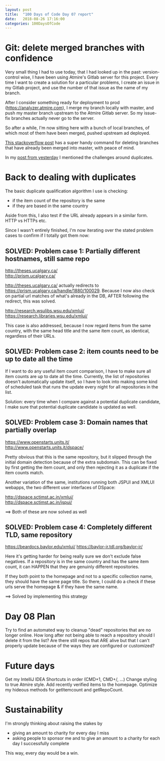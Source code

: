 ```yaml
---
layout: post
title:  "100 Days of Code Day 07 report"
date:   2018-08-26 17:16:00
categories: 100DaysOfCode
---
```


# Git: delete merged branches with confidence 

Very small thing I had to use today, that I had looked up in the past: version-control wise, I have been using Atmire's Gitlab server for this project. Every time I want to create a solution for a particular problems, I create an issue in my Gitlab project, and use the number of that issue as the name of my branch.

After I consider something ready for deployment to prod (https://analyzer.atmire.com), I merge my branch locally with master, and push my master branch upstream to the Atmire Gitlab server. So my issue-fix branches actually never go to the server.

So after a while, I'm now sitting here with a bunch of local branches, of which most of them have been merged, pushed upstream ad deployed.

[This stackoverflow post](https://stackoverflow.com/questions/6127328/how-can-i-delete-all-git-branches-which-have-been-merged) has a super handy command for deleting branches that have already been merged into master, with peace of mind.

In my [post from yesterday](http://bram-atmire.github.io/100daysofcode/2018/08/25/100-days-of-code-day-06-duplicates.html) I mentioned the challenges around duplicates.

# Back to dealing with duplicates

The basic duplicate qualification algorithm I use is checking:
* if the item count of the repository is the same
* if they are based in the same country

Aside from this, I also test if the URL already appears in a similar form. HTTP vs HTTPs etc.

Since I wasn't entirely finished, I'm now iterating over the stated problem cases to confirm if I totally got them now:

## SOLVED: Problem case 1: Partially different hostnames, still same repo

http://theses.ucalgary.ca/  
http://prism.ucalgary.ca/   

http://theses.ucalgary.ca/ actually redirects to https://prism.ucalgary.ca/handle/1880/100029. Because I now also check on partial url matches of what's already in the DB, AFTER following the redirect, this was solved.

http://research.wsulibs.wsu.edu/xmlui/  
https://research.libraries.wsu.edu/xmlui/

This case is also addressed, because I now regard items from the same country, with the same head title and the same item count, as identical, regardless of their URLs.

## SOLVED: Problem case 2: item counts need to be up to date all the time

If I want to do any useful item count comparison, I have to make sure all item counts are up to date all the time. Currently, the list of repositories doesn't automatically update itself, so I have to look into making some kind of scheduled task that runs the update every night for all repositories in the list.

Solution: every time when I compare against a potential duplicate candidate, I make sure that potential duplicate candidate is updated as well.

## SOLVED: Problem case 3: Domain names that partially overlap

https://www.openstarts.units.it/    
http://www.openstarts.units.it/dspace/  

Pretty obvious that this is the same repository, but it slipped through the initial domain detection because of the extra subdomain. This can be fixed by first getting the item count, and only then rejecting it as a duplicate if the item counts match.

Another variation of the same, institutions running both JSPUI and XMLUI webapps, the two different user interfaces of DSpace:

http://dspace.sctimst.ac.in/xmlui/  
http://dspace.sctimst.ac.in/jspui/  

==> Both of these are now solved as well

## SOLVED: Problem case 4: Completely different TLD, same repository

https://beardocs.baylor.edu/xmlui/
https://baylor-ir.tdl.org/baylor-ir/

Here it's getting harder for being really sure we don't exclude false negatives. If a repository is in the same country and has the same item count, it can HAPPEN that they are genuinly different repositories. 

If they both point to the homepage and not to a specific collection name, they should have the same page title. So there, I could do a check if these urls serve the homepage & if they have the same name.

==> Solved by implementing this strategy
  
# Day 08 Plan

Try to find an automated way to cleanup "dead" repositories that are no longer online. How long after not being able to reach a repository should I delete it from the list? Are there still repos that ARE alive but that I can't properly update because of the ways they are configured or customized?

# Future days

Get my IntelliJ IDEA Shortcuts in order (CMD+1, CMD+/, ...)
Change styling to true Atmire style.
Add recently verified items to the homepage.
Optimize my hideous methods for getItemcount and getRepoCount.

# Sustainability

I'm strongly thinking about raising the stakes by
* giving an amount to charity for every day I miss
* asking people to sponsor me and to give an amount to a charity for each day I successfully complete

This way, every day would be a win.




